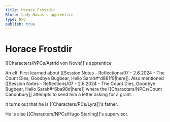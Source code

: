 ```yaml
---
title: Horace Frostdir
Blurb: Lady Novas's apprentice
Type: NPC
publish: true
---
```


# Horace Frostdir
[[Characters/NPCs/Astrid von Novis]]'s apprentice

An elf. 
First learned about [[Session Notes - Reflections/07 - 2.6.2024 - The Count Dies, Goodbye Bugbear, Hello Sarah#^d861f9\|here]]. 
Also mentioned [[Session Notes - Reflections/07 - 2.6.2024 - The Count Dies, Goodbye Bugbear, Hello Sarah#^6ba98d\|here]] where the [[Characters/NPCs/Count Canonbury]] attempts to send him a letter asking for a grant. 

It turns out that he is [[Characters/PCs/Lyra]]'s father. 

He is also [[Characters/NPCs/Hugo Starling]]'s supervisor. 